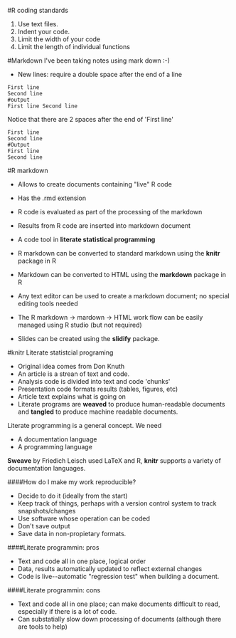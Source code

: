 #R coding standards
1. Use text files.
2. Indent your code.
3. Limit the width of your code
4. Limit the length of individual functions

#Markdown
I've been taking notes using mark down :-)

- New lines: require a double space after the end of a line

```
First line
Second line
#output
First line Second line
```

Notice that there are 2 spaces after the end of 'First line'

```
First line  
Second line
#Output
First line
Second line
```

#R markdown
- Allows to create documents containing "live" R code
- Has the .rmd extension
- R code is evaluated as part of the processing of the markdown
- Results from R code are inserted into markdown document
- A code tool in **literate statistical programming**

- R markdown can be converted to standard markdown using the **knitr** package
  in R
- Markdown can be converted to HTML using the **markdown** package in R
- Any text editor can be used to create a markdown document; no special editing
  tools needed
- The R markdown -> mardown -> HTML work flow can be easily managed using
  R studio (but not required)
- Slides can be created using the **slidify** package.

#knitr
Literate statistcial programing
- Original idea comes from Don Knuth
- An article is a strean of text and code.
- Analysis code is divided into text and code 'chunks'
- Presentation code formats results (tables, figures, etc)
- Article text explains what is going on
- Literate programs are **weaved** to produce human-readable documents and
  **tangled** to produce machine readable documents.

Literate programming is a general concept. We need
- A documentation language
- A programming language

**Sweave** by Friedich Leisch used LaTeX and R, **knitr** supports a variety of
documentation languages.

####How do I make my work reproducible?
- Decide to do it (ideally from the start)
- Keep track of things, perhaps with a version control system to track
  snapshots/changes
- Use software whose operation can be coded
- Don't save output
- Save data in non-propietary formats.

####Literate programmin: pros
- Text and code all in one place, logical order
- Data, results automatically updated to reflect external changes
- Code is live--automatic "regression test" when building a document.

####Literate programmin: cons
- Text and code all in one place; can make documents difficult to read,
  especially if there is a lot of code.
- Can substatially slow down processing of documents (although there are tools
  to help)
